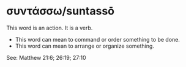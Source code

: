 # συντάσσω/suntassō
This word is an action. It is a verb.
* This word can mean to command or order something to be done. 
* This word can mean to arrange or organize something.

See: Matthew 21:6; 26:19; 27:10
